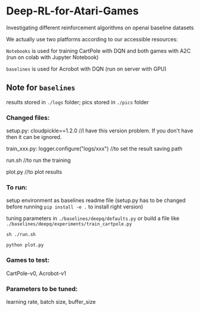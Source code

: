 # Deep-RL-for-Atari-Games
Investigating different reinforcement algorithms on openai baseline datasets


We actually use two platforms according to our accessible resources:

`Notebooks` is used for training CartPole with DQN and both games with A2C (run on colab with Jupyter Notebook)

`baselines` is used for Acrobot with DQN (run on server with GPU)









## Note for `baselines`
results stored in `./logs` folder; pics stored in `./pics` folder 


### Changed files: 
setup.py: cloudpickle==1.2.0    //I have this version problem. If you don't have then it can be ignored.

train_xxx.py: logger.configure("logs/xxx")     //to set the result saving path

run.sh    //to run the training

plot.py   //to plot results


### To run:
setup environment as baselines readme file (setup.py has to be changed before running `pip install -e .` to install right version)

tuning parameters in `./baselines/deepq/defaults.py` or build a file like `./baselines/deepq/experiments/train_cartpole.py`

`sh ./run.sh`

`python plot.py`


### Games to test:
CartPole-v0, Acrobot-v1


### Parameters to be tuned:
learning rate, batch size, buffer_size
